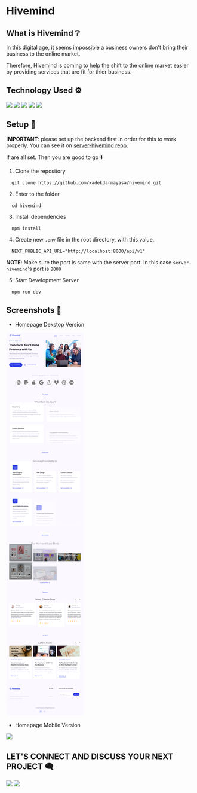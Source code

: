 # Hivemind

## What is Hivemind ❔

In this digital age, it seems impossible a business owners don't bring their business to the online market.

Therefore, Hivemind is coming to help the shift to the online market easier by providing services that are fit for thier business.

## Technology Used ⚙️

[<img src="https://img.shields.io/badge/Typescript-fff?style=flat-square&logo=typescript">](https://www.typescriptlang.org/docs/)
[<img src="https://img.shields.io/badge/Next JS-000000?style=flat-square&logo=nextdotjs">](https://nextjs.org)
[<img src="https://img.shields.io/badge/Tailwind CSS-ffffff?style=flat-square&logo=tailwindcss">](https://tailwindcss.com/)
[<img src="https://img.shields.io/badge/Framer Motion-1A1A1A?style=flat-square&logo=framer">](https://www.framer.com/motion/)
[<img src="https://img.shields.io/badge/Jest-18DF16?style=flat-square&logo=jest">](https://jestjs.io/)

## Setup 🔧

**IMPORTANT**: please set up the backend first in order for this to work properly. You can see it on [server-hivemind repo](https://github.com/kadekdarmayasa/server-hivemind).

If are all set. Then you are good to go ⬇️

1. Clone the repository

```
  git clone https://github.com/kadekdarmayasa/hivemind.git
```

2. Enter to the folder

```
  cd hivemind
```

3. Install dependencies

```
  npm install
```

4. Create new `.env` file in the root directory, with this value.

```
  NEXT_PUBLIC_API_URL="http://localhost:8000/api/v1"
```

**NOTE**: Make sure the port is same with the server port. In this case `server-hivemind`'s port is `8000`

5. Start Development Server

```
  npm run dev
```

## Screenshots 📸

- Homepage Dekstop Version

<img src="./public/images/screenshots/homepage-hivemind.png" />

- Homepage Mobile Version

<img src="./public/images/screenshots/mobile-homepage-hivemind.png">

## LET'S CONNECT AND DISCUSS YOUR NEXT PROJECT 🗨️

[<img src="https://img.shields.io/badge/Linkedin-0000ff?style=flat-square&logo=linkedin">](https://linkedin.com/in/kadekdarmayasa)
[<img src="https://img.shields.io/badge/Mail-ffffff?style=flat-square&logo=gmail">](mailto:darmayasadiputra@gmail.com)
